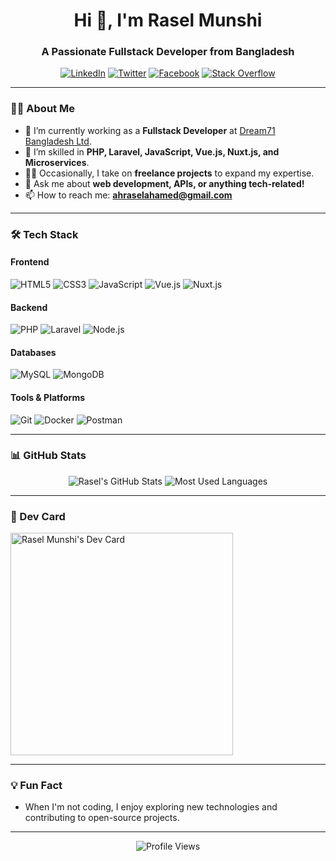 <h1 align="center">Hi 👋, I'm Rasel Munshi</h1>
<h3 align="center">A Passionate Fullstack Developer from Bangladesh</h3>

<p align="center">
  <a href="https://www.linkedin.com/in/ahraselahamed/"><img src="https://img.shields.io/badge/LinkedIn-0077B5?style=for-the-badge&logo=linkedin&logoColor=white" alt="LinkedIn"></a>
  <a href="https://twitter.com/ahraselahamed"><img src="https://img.shields.io/badge/Twitter-1DA1F2?style=for-the-badge&logo=twitter&logoColor=white" alt="Twitter"></a>
  <a href="https://facebook.com/ahraselahamed"><img src="https://img.shields.io/badge/Facebook-1877F2?style=for-the-badge&logo=facebook&logoColor=white" alt="Facebook"></a>
  <a href="https://stackoverflow.com/users/6441801/ah-rasel"><img src="https://img.shields.io/badge/Stack_Overflow-FE7A16?style=for-the-badge&logo=stack-overflow&logoColor=white" alt="Stack Overflow"></a>
</p>

---

### 👨‍💻 About Me

- 🔭 I’m currently working as a **Fullstack Developer** at [Dream71 Bangladesh Ltd](https://www.dream71.com/).
- 🌱 I’m skilled in **PHP, Laravel, JavaScript, Vue.js, Nuxt.js, and Microservices**.
- 👨‍💻 Occasionally, I take on **freelance projects** to expand my expertise.
- 💬 Ask me about **web development, APIs, or anything tech-related!**
- 📫 How to reach me: **ahraselahamed@gmail.com**

---

### 🛠️ Tech Stack

#### Frontend
![HTML5](https://img.shields.io/badge/HTML5-E34F26?style=for-the-badge&logo=html5&logoColor=white)
![CSS3](https://img.shields.io/badge/CSS3-1572B6?style=for-the-badge&logo=css3&logoColor=white)
![JavaScript](https://img.shields.io/badge/JavaScript-F7DF1E?style=for-the-badge&logo=javascript&logoColor=black)
![Vue.js](https://img.shields.io/badge/Vue.js-4FC08D?style=for-the-badge&logo=vue.js&logoColor=white)
![Nuxt.js](https://img.shields.io/badge/Nuxt.js-00C58E?style=for-the-badge&logo=nuxt.js&logoColor=white)

#### Backend
![PHP](https://img.shields.io/badge/PHP-777BB4?style=for-the-badge&logo=php&logoColor=white)
![Laravel](https://img.shields.io/badge/Laravel-FF2D20?style=for-the-badge&logo=laravel&logoColor=white)
![Node.js](https://img.shields.io/badge/Node.js-339933?style=for-the-badge&logo=node.js&logoColor=white)

#### Databases
![MySQL](https://img.shields.io/badge/MySQL-4479A1?style=for-the-badge&logo=mysql&logoColor=white)
![MongoDB](https://img.shields.io/badge/MongoDB-47A248?style=for-the-badge&logo=mongodb&logoColor=white)

#### Tools & Platforms
![Git](https://img.shields.io/badge/Git-F05032?style=for-the-badge&logo=git&logoColor=white)
![Docker](https://img.shields.io/badge/Docker-2496ED?style=for-the-badge&logo=docker&logoColor=white)
![Postman](https://img.shields.io/badge/Postman-FF6C37?style=for-the-badge&logo=postman&logoColor=white)

---

### 📊 GitHub Stats

<p align="center">
  <img src="https://github-readme-stats.vercel.app/api?username=raselcse33&show_icons=true&theme=vue&count_private=true&layout=compact" alt="Rasel's GitHub Stats" />
  <img src="https://github-readme-stats.vercel.app/api/top-langs/?username=raselcse33&count_private=true&layout=compact" alt="Most Used Languages" />
</p>

---

### 🎯 Dev Card

<a href="https://app.daily.dev/raselcse33"><img src="https://api.daily.dev/devcards/v2/cGEIe5rqpqVsiXJS7gNpL.png?type=default&r=jol" width="356" alt="Rasel Munshi's Dev Card"/></a>

---

### 💡 Fun Fact
- When I'm not coding, I enjoy exploring new technologies and contributing to open-source projects.

---

<p align="center">
  <img src="https://komarev.com/ghpvc/?username=raselcse33&label=Profile%20views&color=0e75b6&style=flat" alt="Profile Views" />
</p>
